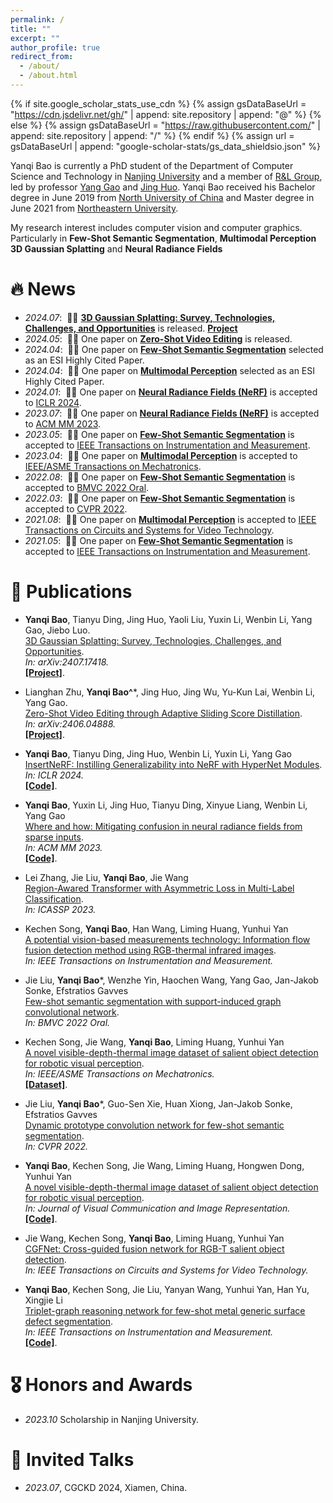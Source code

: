```yaml
---
permalink: /
title: ""
excerpt: ""
author_profile: true
redirect_from: 
  - /about/
  - /about.html
---
```


{% if site.google_scholar_stats_use_cdn %}
{% assign gsDataBaseUrl = "https://cdn.jsdelivr.net/gh/" | append: site.repository | append: "@" %}
{% else %}
{% assign gsDataBaseUrl = "https://raw.githubusercontent.com/" | append: site.repository | append: "/" %}
{% endif %}
{% assign url = gsDataBaseUrl | append: "google-scholar-stats/gs_data_shieldsio.json" %}

<span class='anchor' id='about-me'></span>

Yanqi Bao is currently a PhD student of the Department of Computer Science and Technology in [Nanjing University](http://www.nju.edu.cn/) and a member of [R&L Group](https://cs.nju.edu.cn/rl/index.htm), led by professor [Yang Gao](https://cs.nju.edu.cn/gaoyang/index.htm) and [Jing Huo](https://cs.nju.edu.cn/huojing/index.htm). Yanqi Bao received his Bachelor degree in June 2019 from [North University of China](http://www.nuc.edu.cn/) and Master degree in June 2021 from [Northeastern University](http://www.neu.edu.cn/).

My research interest includes computer vision and computer graphics. Particularly in **Few-Shot Semantic Segmentation**, **Multimodal Perception** **3D Gaussian Splatting** and **Neural Radiance Fields** 



# 🔥 News
- *2024.07*: &nbsp;🎉🎉 [**3D Gaussian Splatting: Survey, Technologies, Challenges, and Opportunities**](https://arxiv.org/pdf/2407.17418) is released. [**Project**](https://github.com/qqqqqqy0227/awesome-3DGS)
- *2024.05*: &nbsp;🎉🎉 One paper on [**Zero-Shot Video Editing**](https://arxiv.org/pdf/2406.04888) is released.
- *2024.04*: &nbsp;🎉🎉 One paper on [**Few-Shot Semantic Segmentation**](https://ieeexplore.ieee.org/abstract/document/9440451/) selected as an ESI Highly Cited Paper.
- *2024.04*: &nbsp;🎉🎉 One paper on [**Multimodal Perception**](https://ieeexplore.ieee.org/abstract/document/9493207/) selected as an ESI Highly Cited Paper.
- *2024.01*: &nbsp;🎉🎉 One paper on [**Neural Radiance Fields (NeRF)**](https://openreview.net/forum?id=aHmNpLlUlb) is accepted to [ICLR 2024](https://iclr.cc/Conferences/2024).
- *2023.07*: &nbsp;🎉🎉 One paper on [**Neural Radiance Fields (NeRF)**](https://dl.acm.org/doi/abs/10.1145/3581783.3613769) is accepted to [ACM MM 2023](https://dl.acm.org/doi/proceedings/10.1145/3581783).
- *2023.05*: &nbsp;🎉🎉 One paper on [**Few-Shot Semantic Segmentation**](https://ieeexplore.ieee.org/abstract/document/10015881/) is accepted to [IEEE Transactions on Instrumentation and Measurement](https://ieeexplore.ieee.org/document/9031597).
- *2023.04*: &nbsp;🎉🎉 One paper on [**Multimodal Perception**](https://ieeexplore.ieee.org/abstract/document/9931143/) is accepted to [IEEE/ASME Transactions on Mechatronics](https://ieeexplore.ieee.org/xpl/RecentIssue.jsp?punumber=3516).
- *2022.08*: &nbsp;🎉🎉 One paper on [**Few-Shot Semantic Segmentation**](https://arxiv.org/pdf/2301.03194) is accepted to [BMVC 2022 Oral](https://bmvc2022.org/).
- *2022.03*: &nbsp;🎉🎉 One paper on [**Few-Shot Semantic Segmentation**](http://openaccess.thecvf.com/content/CVPR2022/papers/Liu_Dynamic_Prototype_Convolution_Network_for_Few-Shot_Semantic_Segmentation_CVPR_2022_paper.pdf) is accepted to [CVPR 2022](https://cvpr2022.thecvf.com/).
- *2021.08*: &nbsp;🎉🎉 One paper on [**Multimodal Perception**](https://ieeexplore.ieee.org/abstract/document/9493207/) is accepted to [IEEE Transactions on Circuits and Systems for Video Technology](https://xplorestaging.ieee.org/xpl/mostRecentIssue.jsp?punumber=76).
- *2021.05*: &nbsp;🎉🎉 One paper on [**Few-Shot Semantic Segmentation**](https://ieeexplore.ieee.org/abstract/document/9440451/) is accepted to [IEEE Transactions on Instrumentation and Measurement](https://ieeexplore.ieee.org/document/9031597).

# 📝 Publications 


- **Yanqi Bao**, Tianyu Ding, Jing Huo, Yaoli Liu, Yuxin Li, Wenbin Li, Yang Gao, Jiebo Luo.  
[3D Gaussian Splatting: Survey, Technologies, Challenges, and Opportunities](https://arxiv.org/pdf/2407.17418).   
_In: arXiv:2407.17418._  
[**[Project]**](https://github.com/qqqqqqy0227/awesome-3DGS).

- Lianghan Zhu, **Yanqi Bao^***, Jing Huo, Jing Wu, Yu-Kun Lai, Wenbin Li, Yang Gao.  
[Zero-Shot Video Editing through Adaptive Sliding Score Distillation](https://arxiv.org/pdf/2406.04888).   
_In: arXiv:2406.04888._  
[**[Project]**](https://nips24videoedit.github.io/zeroshot_videoedit/).

- **Yanqi Bao**, Tianyu Ding, Jing Huo, Wenbin Li, Yuxin Li, Yang Gao  
[InsertNeRF: Instilling Generalizability into NeRF with HyperNet Modules](https://openreview.net/forum?id=aHmNpLlUlb).   
_In: ICLR 2024._  
[**[Code]**](https://github.com/bbbbby-99/InsertNeRF/).

- **Yanqi Bao**, Yuxin Li, Jing Huo, Tianyu Ding, Xinyue Liang, Wenbin Li, Yang Gao  
[Where and how: Mitigating confusion in neural radiance fields from sparse inputs](https://dl.acm.org/doi/abs/10.1145/3581783.3613769).   
_In: ACM MM 2023._  
[**[Code]**](https://github.com/bbbbby-99/WaH-NeRF).

- Lei Zhang, Jie Liu, **Yanqi Bao**, Jie Wang  
[Region-Awared Transformer with Asymmetric Loss in Multi-Label Classification](https://ieeexplore.ieee.org/abstract/document/10095686/).   
_In: ICASSP 2023._  

- Kechen Song, **Yanqi Bao**, Han Wang, Liming Huang, Yunhui Yan  
[A potential vision-based measurements technology: Information flow fusion detection method using RGB-thermal infrared images](https://ieeexplore.ieee.org/abstract/document/10015881/).   
_In: IEEE Transactions on Instrumentation and Measurement._

- Jie Liu, **Yanqi Bao***, Wenzhe Yin, Haochen Wang, Yang Gao, Jan-Jakob Sonke, Efstratios Gavves  
[Few-shot semantic segmentation with support-induced graph convolutional network](https://arxiv.org/pdf/2301.03194).   
_In: BMVC 2022 Oral._

- Kechen Song, Jie Wang, **Yanqi Bao**, Liming Huang, Yunhui Yan  
[A novel visible-depth-thermal image dataset of salient object detection for robotic visual perception](https://ieeexplore.ieee.org/abstract/document/9931143/).   
_In: IEEE/ASME Transactions on Mechatronics._  
[**[Dataset]**](https://github.com/VDT-2048/VDT-Dataset).

- Jie Liu, **Yanqi Bao***, Guo-Sen Xie, Huan Xiong, Jan-Jakob Sonke, Efstratios Gavves  
[Dynamic prototype convolution network for few-shot semantic segmentation](http://openaccess.thecvf.com/content/CVPR2022/html/Liu_Dynamic_Prototype_Convolution_Network_for_Few-Shot_Semantic_Segmentation_CVPR_2022_paper.html).   
_In: CVPR 2022._

- **Yanqi Bao**, Kechen Song, Jie Wang, Liming Huang, Hongwen Dong, Yunhui Yan  
[A novel visible-depth-thermal image dataset of salient object detection for robotic visual perception](https://ieeexplore.ieee.org/abstract/document/9931143/).   
_In: Journal of Visual Communication and Image Representation._  
[**[Code]**](https://github.com/bbbbby-99/V-T-few-shot-semantic-segmentation).

- Jie Wang, Kechen Song, **Yanqi Bao**, Liming Huang, Yunhui Yan  
[CGFNet: Cross-guided fusion network for RGB-T salient object detection](https://ieeexplore.ieee.org/abstract/document/9493207/).   
_In: IEEE Transactions on Circuits and Systems for Video Technology._

- **Yanqi Bao**, Kechen Song, Jie Liu, Yanyan Wang, Yunhui Yan, Han Yu, Xingjie Li  
[Triplet-graph reasoning network for few-shot metal generic surface defect segmentation](https://ieeexplore.ieee.org/abstract/document/9440451/).   
_In: IEEE Transactions on Instrumentation and Measurement._  
[**[Code]**](https://github.com/bbbbby-99/TGRNet-Surface-Defect-Segmentation).


# 🎖 Honors and Awards
- *2023.10* Scholarship in Nanjing University. 

# 💬 Invited Talks
- *2023.07*, CGCKD 2024, Xiamen, China. 

